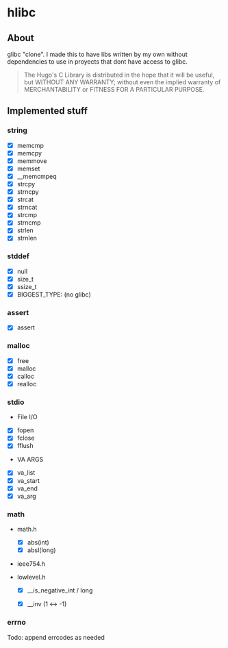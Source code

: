 # hlibc

## About

glibc "clone". I made this to have libs written by my own
without dependencies to use in proyects that dont have access
to glibc.

> The Hugo's C Library is distributed in the hope that it will be useful,
> but WITHOUT ANY WARRANTY; without even the implied warranty of
> MERCHANTABILITY or FITNESS FOR A PARTICULAR PURPOSE.


## Implemented stuff

### string

- [x] memcmp
- [x] memcpy
- [x] memmove
- [x] memset
- [x] __memcmpeq
- [x] strcpy
- [x] strncpy
- [x] strcat
- [x] strncat
- [x] strcmp
- [x] strncmp
- [x] strlen
- [x] strnlen

### stddef

- [x] null
- [x] size_t
- [x] ssize_t
- [x] BIGGEST_TYPE: (no glibc)

### assert

- [x] assert

### malloc

- [x] free
- [x] malloc
- [x] calloc
- [x] realloc

### stdio

- File I/O
- [x] fopen
- [x] fclose
- [x] fflush

- VA ARGS
- [x] va_list
- [x] va_start
- [x] va_end
- [x] va_arg

### math

- math.h
    - [x] abs(int)
    - [x] absl(long)

- ieee754.h

- lowlevel.h
    - [x] __is_negative_int / long
    - [x] __inv  (1 <-> -1)


### errno

Todo: append errcodes as needed


